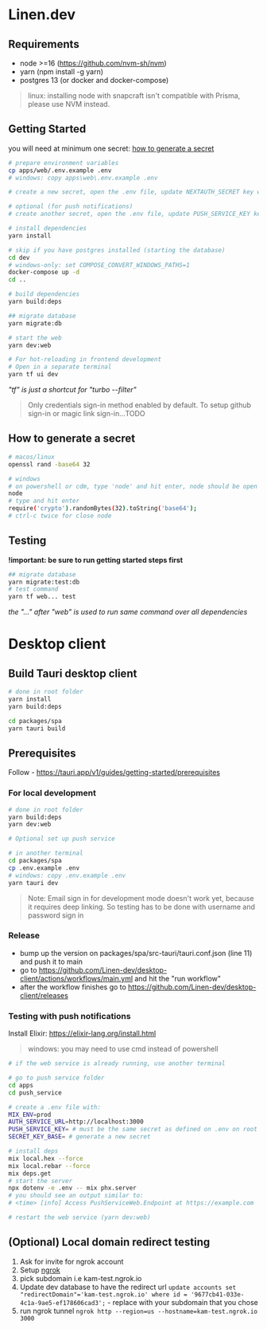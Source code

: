 # Linen.dev

## Requirements

- node >=16 (https://github.com/nvm-sh/nvm)
- yarn (npm install -g yarn)
- postgres 13 (or docker and docker-compose)

> linux: installing node with snapcraft isn't compatible with Prisma, please use NVM instead.

## Getting Started

you will need at minimum one secret: [how to generate a secret](#how-to-generate-a-secret)

```bash
# prepare environment variables
cp apps/web/.env.example .env
# windows: copy apps\web\.env.example .env

# create a new secret, open the .env file, update NEXTAUTH_SECRET key with the new secret

# optional (for push notifications)
# create another secret, open the .env file, update PUSH_SERVICE_KEY key with the new secret

# install dependencies
yarn install

# skip if you have postgres installed (starting the database)
cd dev
# windows-only: set COMPOSE_CONVERT_WINDOWS_PATHS=1
docker-compose up -d
cd ..

# build dependencies
yarn build:deps

## migrate database
yarn migrate:db

# start the web
yarn dev:web

# For hot-reloading in frontend development
# Open in a separate terminal
yarn tf ui dev
```

_"tf" is just a shortcut for "turbo --filter"_

> Only credentials sign-in method enabled by default. To setup github sign-in or magic link sign-in...TODO

## How to generate a secret

```bash
# macos/linux
openssl rand -base64 32

# windows
# on powershell or cdm, type 'node' and hit enter, node should be open now.
node
# type and hit enter
require('crypto').randomBytes(32).toString('base64');
# ctrl-c twice for close node
```

## Testing

**!important: be sure to run getting started steps first**

```bash
## migrate database
yarn migrate:test:db
# test command
yarn tf web... test
```

_the "..." after "web" is used to run same command over all dependencies_

# Desktop client

## Build Tauri desktop client

```bash
# done in root folder
yarn install
yarn build:deps

cd packages/spa
yarn tauri build
```

## Prerequisites

Follow - https://tauri.app/v1/guides/getting-started/prerequisites

### For local development

```bash
# done in root folder
yarn build:deps
yarn dev:web

# Optional set up push service

# in another terminal
cd packages/spa
cp .env.example .env
# windows: copy .env.example .env
yarn tauri dev
```

> Note: Email sign in for development mode doesn't work yet, because it requires deep linking. So testing has to be done with username and password sign in

### Release

- bump up the version on packages/spa/src-tauri/tauri.conf.json (line 11) and push it to main
- go to https://github.com/Linen-dev/desktop-client/actions/workflows/main.yml and hit the "run workflow"
- after the workflow finishes go to https://github.com/Linen-dev/desktop-client/releases

### Testing with push notifications

Install Elixir: https://elixir-lang.org/install.html

> windows: you may need to use cmd instead of powershell

```bash
# if the web service is already running, use another terminal

# go to push service folder
cd apps
cd push_service

# create a .env file with:
MIX_ENV=prod
AUTH_SERVICE_URL=http://localhost:3000
PUSH_SERVICE_KEY= # must be the same secret as defined on .env on root folder
SECRET_KEY_BASE= # generate a new secret

# install deps
mix local.hex --force
mix local.rebar --force
mix deps.get
# start the server
npx dotenv -e .env -- mix phx.server
# you should see an output similar to:
# <time> [info] Access PushServiceWeb.Endpoint at https://example.com

# restart the web service (yarn dev:web)
```

## (Optional) Local domain redirect testing

1. Ask for invite for ngrok account
2. Setup [ngrok](https://ngrok.io/)
3. pick subdomain i.e kam-test.ngrok.io
4. Update dev database to have the redirect url `update accounts set "redirectDomain"='kam-test.ngrok.io' where id = '9677cb41-033e-4c1a-9ae5-ef178606cad3';` - replace with your subdomain that you chose
5. run ngrok tunnel `ngrok http --region=us --hostname=kam-test.ngrok.io 3000`

